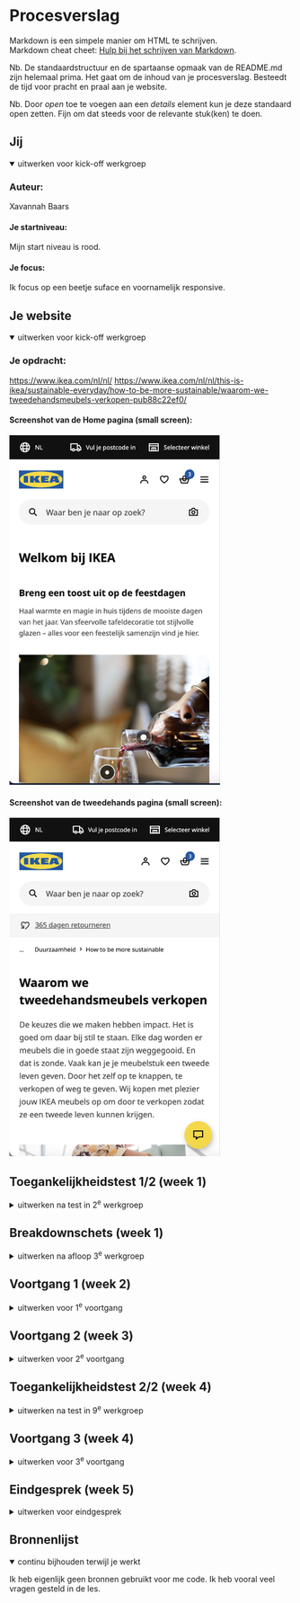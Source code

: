# Procesverslag
Markdown is een simpele manier om HTML te schrijven.  
Markdown cheat cheet: [Hulp bij het schrijven van Markdown](https://github.com/adam-p/markdown-here/wiki/Markdown-Cheatsheet).

Nb. De standaardstructuur en de spartaanse opmaak van de README.md zijn helemaal prima. Het gaat om de inhoud van je procesverslag. Besteedt de tijd voor pracht en praal aan je website.

Nb. Door *open* toe te voegen aan een *details* element kun je deze standaard open zetten. Fijn om dat steeds voor de relevante stuk(ken) te doen.





## Jij

<details open>
  <summary>uitwerken voor kick-off werkgroep</summary>

  ### Auteur:
  Xavannah Baars 

  #### Je startniveau:
  Mijn start niveau is rood. 

  #### Je focus:
  Ik focus op een beetje suface en voornamelijk responsive. 
 
</details>



## Je website

<details open>
  <summary>uitwerken voor kick-off werkgroep</summary>

  ### Je opdracht:
  https://www.ikea.com/nl/nl/
  https://www.ikea.com/nl/nl/this-is-ikea/sustainable-everyday/how-to-be-more-sustainable/waarom-we-tweedehandsmeubels-verkopen-pub88c22ef0/

  #### Screenshot van de Home pagina (small screen): 
  <img src="readme-images/homepage-ikea.png" width="375px" alt="omschrijving van de pagina">

  #### Screenshot van de tweedehands pagina (small screen):
  <img src="readme-images/tweedehands-ikea.png" width="375px" alt="omschrijving van de pagina">
 
</details>



## Toegankelijkheidstest 1/2 (week 1)

<details>
  <summary>uitwerken na test in 2<sup>e</sup> werkgroep</summary>

  ### Bevindingen
  <img src="readme-images/wcag-checklist.pdf" width="375px" alt="WCAG Checklist">
  Positief: 
  <ul>
  <li>Alt teksten | De website had overal alt teksten bij de afbeeldingen waardoor screenreaders goed door de paginas heen kunnen lezen.</li>
  <li>Knoppen | Ze hebben knoppen die alleen verschijnen als je de screenreader gebruikt om ervoor te zorgen dat de lijsten overgeslagen worden.</li>
  </ul>
  Negatief: 
  <ul>
  <li>Ikea had geen light & dark mode | De Ikea had light en dark mode op hun website. Ze beperken hierbij erg de toegangkelijkheid van de website.</li>
  <li>Afbeeldingen | De afbeeldingen van de website schalen niet mee. Er zijn 9 variaties per afbeelding om ervoor te zorgen dat het meeschaalt. Dit zorgt voor extra geheugen op de website en is dus niet 'Milieubewust of website verantwoord' zoals sommige zeggen.</li>
  <li>Website heeft veel interactie | Voor gebruikers die de website kunnen zien is het interactief dat er veel pop ups, uitklapveldjes en  hovers zijn waar iets veranderd maar voor slechtziende gebruikers is dat niet fijn.</li> 
  </ul>
</details>



## Breakdownschets (week 1)

<details>
  <summary>uitwerken na afloop 3<sup>e</sup> werkgroep</summary>

  ### de hele pagina: 
  <img src="readme-images/eerste-scherm.jpg" width="375px" alt="breakdown van de hele pagina">

  ### dynamisch deel (bijv menu): 
  <img src="readme-images/tweede-scherm.jpg" width="375px" alt="breakdown van een dynamisch deel">

</details>





## Voortgang 1 (week 2)

<details>
  <summary>uitwerken voor 1<sup>e</sup> voortgang</summary>

  ### Stand van zaken
 Ik heb helaas dit voortgangsgesprek gemist maar ik ben wel zelf druk aan de slag geweest met mijn website. Ik heb de hele html en css van de eerste pagina afgemaakt en al begonnen aan mojn tweede pagina. 

Ik heb alle opdrachten die we gemaakt hebben in de eerste twee weken toegepast op mijn website. Tijdens de eerste twee weken hebben we veel nieuwe dingen behandeld en geleerd. 

</details>





## Voortgang 2 (week 3)

<details>
  <summary>uitwerken voor 2<sup>e</sup> voortgang</summary>

  ### Stand van zaken
  Ik wil graag tijdens de voortgang bespreken waarom het niet lukte met mijn menu, hoe ik me video geimporteerd op youtube op het juiste formaat en responsive krijg en waarom mijn buttons blijven vastlopen en niet meeschalen. 

  Wat ging er goed?
  Ik heb gemerkt dat ik snel heb leren werken zonder classes en de html op de juiste manier heb kunnen aanspreken. Daarnaast ging het ook goed om met grid bepaalde layouts te maken met afbeeldingen die vervolgens zorgen voor een responsive website. 

  ### Verslag van meeting
  hier na afloop snel de uitkomsten van de meeting vastleggen

- Iframe video aanpassen | Ik heb samen met Sanne de video kunnen aanpassen doormiddel van de 'aspect ratio'. SDe ratio heb ik in css gezet waardoor ik vervolgens een mooie video kreeg die meeschaalde. 

- Uitklap menu | Zelf heb ik gsiter heel lang met een uitlkap menu lopen spelen maar het lukte maar niet. Ik heb nu met Sanne een klein begin gemaakt met css en javascript om hem vervolgens zelf mooi te laten werken en opmaken.

- Buttons | De buttons schaalde niet mee omdat ze op elkaar over liepen. Hiervoor heb ik als tip gekregen om display block te gebruiken. Inline zou er voor zorgen dat ze over de hele breedte zouden komen en dat wil ik niet. 

</details>





## Toegankelijkheidstest 2/2 (week 4)

<details>
  <summary>uitwerken na test in 9<sup>e</sup> werkgroep</summary>

  ### Bevindingen
  Lijst met je bevindingen die in de test naar voren kwamen (geef ook aan wat er verbeterd is):
  <ul>
  <li>Screenreader | De screenreader tabt goed door mijn website door. Ik heb alle links zonder betekenis een aria label gegeven zodat de screenreader weet wat voor link het is.</li>

  <li>Light & dark mode | De website heb ik aangepast voor light en dark mode. Ik heb de achtergrond een soort donkergrijs gemaakt zodat mensen die niet tegen fel licht kunnen ook de website kunnen gebruiken.</li>
   </ul>

</details>





## Voortgang 3 (week 4)

<details>
  <summary>uitwerken voor 3<sup>e</sup> voortgang</summary>

  ### Stand van zaken

Er ging best wel veel goed deze week. Ik heb veel vooruit gang gemaakt met de puntjes op de i te zetten om ervoor te zorgen dat de website zoveel mogelijk op die van de ikea lijkt. 

- Uitklap menu | Ik heb ervoor gezorgd dat het uitklap menu de opmaak lijkt op die van ikea met de zoekbalk en de lijst met pagina's. 

- Responsive img | Ik heb gekeken naar alle afbeeldingen en of die goed mee schaalde. Op een gegeven moment snapte ik hoe ik met media query's alle elementen op de juiste manier kon schalen. Ik ben de hele webpagina langs gegaan en steeds opgeschreven welke element versprong en op welk formaat dat gebeurde. 


  ### Agenda voor meeting
  samen met je groepje opstellen

  | Amy            | Xavannah           | 
  | ---            | ---                | 
  | <img> Overlay  | responsive afbeelding             | 
  | Donkere achtergond | Header padding | 
  | ...            | Footer              | 


  ### Verslag van meeting
  hier na afloop snel de uitkomsten van de meeting vastleggen

- Responsive afbeelding op pagina 2 in een grid zetten | Ik heb de afbeelding op pagina 2 succesvol in een grid geplaatst. Hierdoor is de afbeelding nu volledig responsive en past deze zich goed aan op verschillende schermformaten.

- Header padding toevoegen | Om het ontwerp netter te maken, heb ik padding toegevoegd aan de header. Dit lukte niet toen ik de hele header pakte maar wel als ik stukje voor stukje de header uit elkaar haalde waardoor er wat ruimte aan de zijkanten komt wat de ikea website ook heeft. 

- Footer schaalt niet mee | Ik heb samen met Kim gekeken waarom de footer niet meeschaalde. Ik heb nu padding toegevoegd aan beide kanten van de footer waardoor deze met het scherm mee groter worden. 

- Light & dark mode | Light en dark mode werkte niet mee. Ik snapte niet hoe je dit moest omdraaien. Met behulp van preferse heb ik nu mijn website in dark mode kunnen krijgen. Wel is het zo dat alles op een lelijke manier weergaf dus ik heb de hele root omgegooid en nu alle kleuren op de juiste manieren laten weergeven. 

</details>





## Eindgesprek (week 5)

<details>
  <summary>uitwerken voor eindgesprek</summary>

  ### Je uitkomst - karakteristiek screenshots:
  <img src="readme-images/mijn-scherm.png" width="375px" alt="uitomst opdracht 1">


  ### Dit ging goed/Heb ik geleerd: 
  Korte omschrijving met plaatjes 
  Ik heb geleerd hoe ik met media querys op verschillende manieren light en dark mode kan geven aan een website. 
  <img src="readme-images/light-dark.png" width="375px" alt="top">
  
 Ik heb geleerd om custom properties aan te spreken en geen classes of div’s te gebruiken. Eerst was dit best wel erg wennen omdat we het niet zo aangeleerd hadden gekregen maar nu kan ik eigenlijk bijna niet anders. 
  <img src="readme-images/custom-properties.png" width="375px" alt="top">

  Daarnaast heb ik ook geleerd hoe je een root moet toepassen in css. Het gebruiken van een root is eigenlijk een stuk handiger want dan hoef je niet kleur voor kleur aan te passen in je css.
 <img src="readme-images/root.png" width="375px" alt="top">
 
  Ik heb ook geleerd om met grid te werken in plaats van flexbox. Met grid kan je veel makkelijker elementen op een bepaalde manieren positioneren om je opmaak te veranderen. Om een site responsive te maken is met grid werken veel eenvoudiger. 

Ook heb ik geleerd hoe je met media queries een website responsive maakt. Met de media queries heb ik op verschillende manieren me website responsive gekregen. Zoals afbeeldingen die verspringen in een grid van 2 columns naar 3 columns. Ook plaatsing van bepaalde elementen kan je veranderen door deze in de grid een andere plaats te geven. 
 <img src="readme-images/grid.png" width="375px" alt="top">

Als laatst heb ik geleerd hoe ik svgs kan importeren in mijn html en hoe je de kleuren daarvan kan aanpassen ook met light en dark mode. 

Tijdens dit vak heb ik voor het eerst niet steeds alles uitgesteld tot het laatste moment. Ik vond het echt een heel leuk vak om te volgen en vond de manier van de lesgeven en lesindeling fijn om elke week echt voortgang te kunnen maken. 

  ### Dit was lastig/Is niet gelukt:
  Korte omschrijving met plaatjes

  Van de javascript begreep ik aan het begin niks. Ik ben zelf een hele avond bezig geweest met het menu en ik kwam er maar neit uit. Toen heb ik het aan sanne gevraagd en hij gaf 7 regeltjes code waar het gelijk me lukte! Zelf heb ik wel de andere knop toevoegd maar daarvoor hoefde ik geen andere functie te maken. 
  <img src="readme-images/javascript.png" width="375px" alt="bummer">

  Verder heb ik veel dingen gevraagd in de les zoals waarom bepaalde dingen niet werkten. Dit was vooral omdat ik niet het jusite element probeerde aan te roepen of omdat ik kleine typ fouten in me code had staan. Hierna kon ik snel zelf dingen oplossen als ik ergens niet uit kwam.
</details>





## Bronnenlijst

<details open>
  <summary>continu bijhouden terwijl je werkt</summary>

Ik heb eigenlijk geen bronnen gebruikt voor me code. Ik heb vooral veel vragen gesteld in de les. 

</details>
